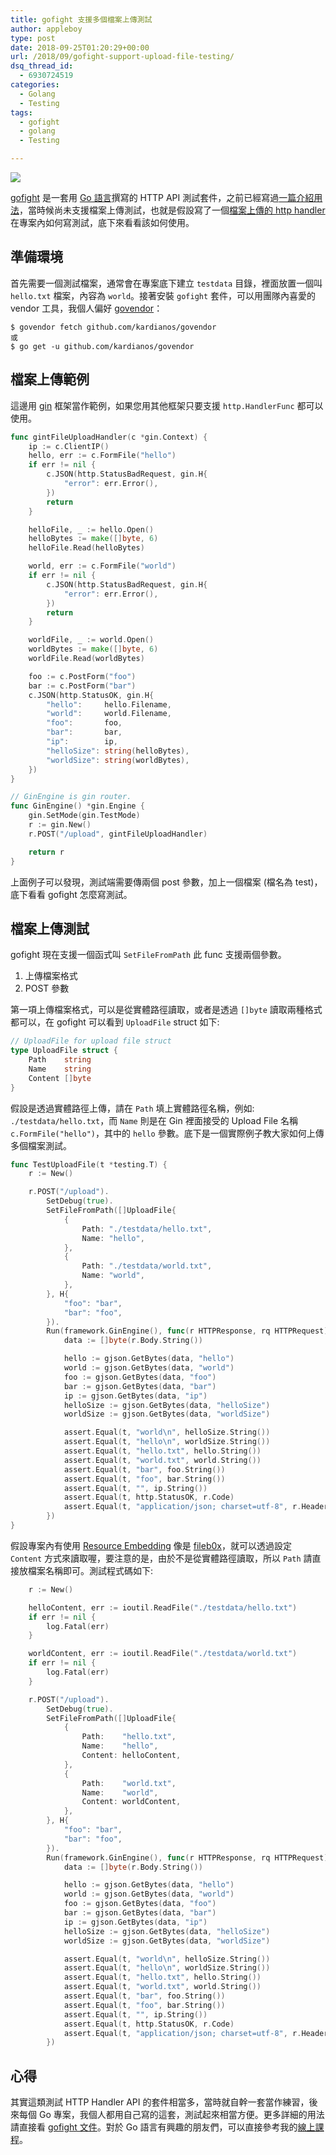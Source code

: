 ```yaml
---
title: gofight 支援多個檔案上傳測試
author: appleboy
type: post
date: 2018-09-25T01:20:29+00:00
url: /2018/09/gofight-support-upload-file-testing/
dsq_thread_id:
  - 6930724519
categories:
  - Golang
  - Testing
tags:
  - gofight
  - golang
  - Testing

---
```

[![][1]][1]

[gofight][2] 是一套用 [Go 語言][3]撰寫的 HTTP API 測試套件，之前已經寫過[一篇介紹用法][4]，當時候尚未支援檔案上傳測試，也就是假設寫了一個[檔案上傳的 http handler][5] 在專案內如何寫測試，底下來看看該如何使用。

<!--more-->

## 準備環境

首先需要一個測試檔案，通常會在專案底下建立 `testdata` 目錄，裡面放置一個叫 `hello.txt` 檔案，內容為 `world`。接著安裝 `gofight` 套件，可以用團隊內喜愛的 vendor 工具，我個人偏好 [govendor][6]：

```shell
$ govendor fetch github.com/kardianos/govendor
或
$ go get -u github.com/kardianos/govendor
```

## 檔案上傳範例

這邊用 [gin][7] 框架當作範例，如果您用其他框架只要支援 `http.HandlerFunc` 都可以使用。

```go
func gintFileUploadHandler(c *gin.Context) {
    ip := c.ClientIP()
    hello, err := c.FormFile("hello")
    if err != nil {
        c.JSON(http.StatusBadRequest, gin.H{
            "error": err.Error(),
        })
        return
    }

    helloFile, _ := hello.Open()
    helloBytes := make([]byte, 6)
    helloFile.Read(helloBytes)

    world, err := c.FormFile("world")
    if err != nil {
        c.JSON(http.StatusBadRequest, gin.H{
            "error": err.Error(),
        })
        return
    }

    worldFile, _ := world.Open()
    worldBytes := make([]byte, 6)
    worldFile.Read(worldBytes)

    foo := c.PostForm("foo")
    bar := c.PostForm("bar")
    c.JSON(http.StatusOK, gin.H{
        "hello":     hello.Filename,
        "world":     world.Filename,
        "foo":       foo,
        "bar":       bar,
        "ip":        ip,
        "helloSize": string(helloBytes),
        "worldSize": string(worldBytes),
    })
}

// GinEngine is gin router.
func GinEngine() *gin.Engine {
    gin.SetMode(gin.TestMode)
    r := gin.New()
    r.POST("/upload", gintFileUploadHandler)

    return r
}
```

上面例子可以發現，測試端需要傳兩個 post 參數，加上一個檔案 (檔名為 test)，底下看看 gofight 怎麼寫測試。

## 檔案上傳測試

gofight 現在支援一個函式叫 `SetFileFromPath` 此 func 支援兩個參數。

  1. 上傳檔案格式
  2. POST 參數

第一項上傳檔案格式，可以是從實體路徑讀取，或者是透過 `[]byte` 讀取兩種格式都可以，在 gofight 可以看到 `UploadFile` struct 如下:

```go
// UploadFile for upload file struct
type UploadFile struct {
    Path    string
    Name    string
    Content []byte
}
```

假設是透過實體路徑上傳，請在 `Path` 填上實體路徑名稱，例如: `./testdata/hello.txt`，而 `Name` 則是在 Gin 裡面接受的 Upload File 名稱 `c.FormFile("hello")`，其中的 `hello` 參數。底下是一個實際例子教大家如何上傳多個檔案測試。

```go
func TestUploadFile(t *testing.T) {
    r := New()

    r.POST("/upload").
        SetDebug(true).
        SetFileFromPath([]UploadFile{
            {
                Path: "./testdata/hello.txt",
                Name: "hello",
            },
            {
                Path: "./testdata/world.txt",
                Name: "world",
            },
        }, H{
            "foo": "bar",
            "bar": "foo",
        }).
        Run(framework.GinEngine(), func(r HTTPResponse, rq HTTPRequest) {
            data := []byte(r.Body.String())

            hello := gjson.GetBytes(data, "hello")
            world := gjson.GetBytes(data, "world")
            foo := gjson.GetBytes(data, "foo")
            bar := gjson.GetBytes(data, "bar")
            ip := gjson.GetBytes(data, "ip")
            helloSize := gjson.GetBytes(data, "helloSize")
            worldSize := gjson.GetBytes(data, "worldSize")

            assert.Equal(t, "world\n", helloSize.String())
            assert.Equal(t, "hello\n", worldSize.String())
            assert.Equal(t, "hello.txt", hello.String())
            assert.Equal(t, "world.txt", world.String())
            assert.Equal(t, "bar", foo.String())
            assert.Equal(t, "foo", bar.String())
            assert.Equal(t, "", ip.String())
            assert.Equal(t, http.StatusOK, r.Code)
            assert.Equal(t, "application/json; charset=utf-8", r.HeaderMap.Get("Content-Type"))
        })
}
```

假設專案內有使用 [Resource Embedding][8] 像是 [fileb0x][9]，就可以透過設定 `Content` 方式來讀取喔，要注意的是，由於不是從實體路徑讀取，所以 `Path` 請直接放檔案名稱即可。測試程式碼如下:

```go
    r := New()

    helloContent, err := ioutil.ReadFile("./testdata/hello.txt")
    if err != nil {
        log.Fatal(err)
    }

    worldContent, err := ioutil.ReadFile("./testdata/world.txt")
    if err != nil {
        log.Fatal(err)
    }

    r.POST("/upload").
        SetDebug(true).
        SetFileFromPath([]UploadFile{
            {
                Path:    "hello.txt",
                Name:    "hello",
                Content: helloContent,
            },
            {
                Path:    "world.txt",
                Name:    "world",
                Content: worldContent,
            },
        }, H{
            "foo": "bar",
            "bar": "foo",
        }).
        Run(framework.GinEngine(), func(r HTTPResponse, rq HTTPRequest) {
            data := []byte(r.Body.String())

            hello := gjson.GetBytes(data, "hello")
            world := gjson.GetBytes(data, "world")
            foo := gjson.GetBytes(data, "foo")
            bar := gjson.GetBytes(data, "bar")
            ip := gjson.GetBytes(data, "ip")
            helloSize := gjson.GetBytes(data, "helloSize")
            worldSize := gjson.GetBytes(data, "worldSize")

            assert.Equal(t, "world\n", helloSize.String())
            assert.Equal(t, "hello\n", worldSize.String())
            assert.Equal(t, "hello.txt", hello.String())
            assert.Equal(t, "world.txt", world.String())
            assert.Equal(t, "bar", foo.String())
            assert.Equal(t, "foo", bar.String())
            assert.Equal(t, "", ip.String())
            assert.Equal(t, http.StatusOK, r.Code)
            assert.Equal(t, "application/json; charset=utf-8", r.HeaderMap.Get("Content-Type"))
        })
```

## 心得

其實這類測試 HTTP Handler API 的套件相當多，當時就自幹一套當作練習，後來每個 Go 專案，我個人都用自己寫的這套，測試起來相當方便。更多詳細的用法請直接看 [gofight 文件][2]。對於 Go 語言有興趣的朋友們，可以直接參考我的[線上課程][10]。

 [1]: https://lh3.googleusercontent.com/jsocHCR9A9yEfDVUTrU0m42_aHhTEVDGW5p5PsQSx7GSlkt3gLjohfXH3S7P7p982332ruU_e-EtW0LwmiuZjvN65VIcyME-zE35C6EM0IV1nqY6KoNw3dwW2djjid3F-T5YgnJothA=w1920-h1080
 [2]: https://github.com/appleboy/gofight
 [3]: https://golang.org
 [4]: https://blog.wu-boy.com/2016/04/gofight-tool-for-api-handler-testing-in-golang/
 [5]: https://github.com/gin-gonic/gin/#upload-files
 [6]: https://github.com/kardianos/govendor
 [7]: https://github.com/gin-gonic/gin
 [8]: https://github.com/avelino/awesome-go#resource-embedding
 [9]: https://github.com/UnnoTed/fileb0x
 [10]: https://www.udemy.com/golang-fight/?couponCode=GOLANG-TOP